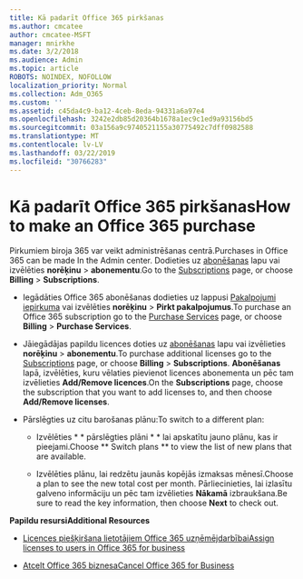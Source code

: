 ```yaml
---
title: Kā padarīt Office 365 pirkšanas
ms.author: cmcatee
author: cmcatee-MSFT
manager: mnirkhe
ms.date: 3/2/2018
ms.audience: Admin
ms.topic: article
ROBOTS: NOINDEX, NOFOLLOW
localization_priority: Normal
ms.collection: Adm_O365
ms.custom: ''
ms.assetid: c45da4c9-ba12-4ceb-8eda-94331a6a97e4
ms.openlocfilehash: 3242e2db85d20364b1678a1ec9c1ed9a93156bd5
ms.sourcegitcommit: 03a156a9c9740521155a30775492c7dff0982588
ms.translationtype: MT
ms.contentlocale: lv-LV
ms.lasthandoff: 03/22/2019
ms.locfileid: "30766283"
---
```

# <a name="how-to-make-an-office-365-purchase"></a><span data-ttu-id="53514-102">Kā padarīt Office 365 pirkšanas</span><span class="sxs-lookup"><span data-stu-id="53514-102">How to make an Office 365 purchase</span></span>

<span data-ttu-id="53514-103">Pirkumiem biroja 365 var veikt administrēšanas centrā.</span><span class="sxs-lookup"><span data-stu-id="53514-103">Purchases in Office 365 can be made In the Admin center.</span></span> <span data-ttu-id="53514-104">Dodieties uz [abonēšanas](https://go.microsoft.com/fwlink/p/?linkid=842054) lapu vai izvēlēties **norēķinu** \> **abonementu**.</span><span class="sxs-lookup"><span data-stu-id="53514-104">Go to the [Subscriptions](https://go.microsoft.com/fwlink/p/?linkid=842054) page, or choose **Billing** \> **Subscriptions**.</span></span>
  
- <span data-ttu-id="53514-105">Iegādāties Office 365 abonēšanas dodieties uz lappusi [Pakalpojumi iepirkuma](https://go.microsoft.com/fwlink/p/?linkid=868433) vai izvēlēties **norēķinu** \> **Pirkt pakalpojumus**.</span><span class="sxs-lookup"><span data-stu-id="53514-105">To purchase an Office 365 subscription go to the [Purchase Services](https://go.microsoft.com/fwlink/p/?linkid=868433) page, or choose **Billing** \> **Purchase Services**.</span></span>
    
- <span data-ttu-id="53514-106">Jāiegādājas papildu licences doties uz [abonēšanas](https://go.microsoft.com/fwlink/p/?linkid=842054) lapu vai izvēlieties **norēķinu** \> **abonementu**.</span><span class="sxs-lookup"><span data-stu-id="53514-106">To purchase additional licenses go to the [Subscriptions](https://go.microsoft.com/fwlink/p/?linkid=842054) page, or choose **Billing** \> **Subscriptions**.</span></span> <span data-ttu-id="53514-107">**Abonēšanas** lapā, izvēlēties, kuru vēlaties pievienot licences abonementa un pēc tam izvēlieties **Add/Remove licences**.</span><span class="sxs-lookup"><span data-stu-id="53514-107">On the **Subscriptions** page, choose the subscription that you want to add licenses to, and then choose **Add/Remove licenses**.</span></span>
    
- <span data-ttu-id="53514-108">Pārslēgties uz citu barošanas plānu:</span><span class="sxs-lookup"><span data-stu-id="53514-108">To switch to a different plan:</span></span>
    
  - <span data-ttu-id="53514-109">Izvēlēties \* \* pārslēgties plāni \* \* lai apskatītu jauno plānu, kas ir pieejami.</span><span class="sxs-lookup"><span data-stu-id="53514-109">Choose \*\* Switch plans \*\* to view the list of new plans that are available.</span></span> 
    
  - <span data-ttu-id="53514-110">Izvēlēties plānu, lai redzētu jaunās kopējās izmaksas mēnesī.</span><span class="sxs-lookup"><span data-stu-id="53514-110">Choose a plan to see the new total cost per month.</span></span> <span data-ttu-id="53514-111">Pārliecinieties, lai izlasītu galveno informāciju un pēc tam izvēlieties **Nākamā** izbraukšana.</span><span class="sxs-lookup"><span data-stu-id="53514-111">Be sure to read the key information, then choose **Next** to check out.</span></span> 
    
 <span data-ttu-id="53514-112">**Papildu resursi**</span><span class="sxs-lookup"><span data-stu-id="53514-112">**Additional Resources**</span></span>
  
- [<span data-ttu-id="53514-113">Licences piešķiršana lietotājiem Office 365 uzņēmējdarbībai</span><span class="sxs-lookup"><span data-stu-id="53514-113">Assign licenses to users in Office 365 for business</span></span>](https://support.office.com/article/997596b5-4173-4627-b915-36abac6786dc)
    
- [<span data-ttu-id="53514-114">Atcelt Office 365 biznesa</span><span class="sxs-lookup"><span data-stu-id="53514-114">Cancel Office 365 for Business</span></span>](https://support.office.com/article/b1bc0bef-4608-4601-813a-cdd9f746709a)
    

